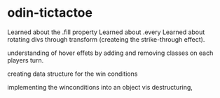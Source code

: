 # odin-tictactoe

Learned about the .fill property
Learned about .every
Learned about rotating divs through transform (createing the strike-through effect).

understanding of hover effets by adding and removing classes on each players turn.

creating data structure for the win conditions

implementing the winconditions into an object vis destructuring,





